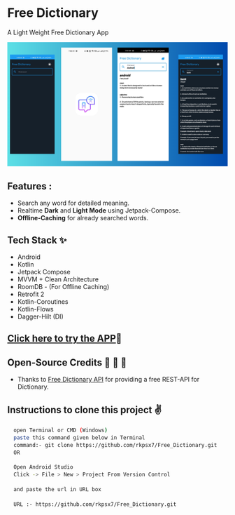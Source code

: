 # Free Dictionary
A Light Weight Free Dictionary App
 
 ![GitHub Cards Preview](https://github.com/rkpsx7/Free_Dictionary/blob/master/SampleResourcesGithub/showcase.png)

## Features :
- Search any word for detailed meaning.
- Realtime __Dark__ and **Light Mode** using Jetpack-Compose.
- **Offline-Caching** for already searched words.

## Tech Stack ✨
- Android
- Kotlin
- Jetpack Compose
- MVVM + Clean Architecture
- RoomDB - (For Offline Caching)
- Retrofit 2
- Kotlin-Coroutines
- Kotlin-Flows
- Dagger-Hilt (DI)

## [Click here to try the APP](https://raw.githubusercontent.com/rkpsx7/Free_Dictionary/master/SampleResourcesGithub/Free_Dictionary.apk)🌅

## Open-Source Credits  🙌 🙌 🙌
- Thanks to [Free Dictionary API](https://dictionaryapi.dev/) for providing a free REST-API for Dictionary.


## Instructions to clone this project ✌
```bash
  open Terminal or CMD (Windows)
  paste this command given below in Terminal
  command:- git clone https://github.com/rkpsx7/Free_Dictionary.git
  OR

  Open Android Studio
  Click -> File > New > Project From Version Control
 
  and paste the url in URL box

  URL :- https://github.com/rkpsx7/Free_Dictionary.git
```





